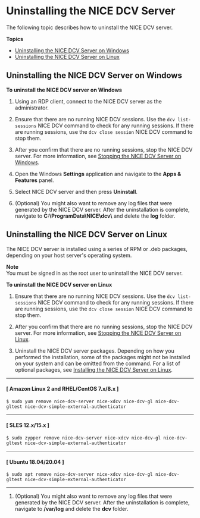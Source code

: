 # Uninstalling the NICE DCV Server<a name="setting-up-uninstalling"></a>

The following topic describes how to uninstall the NICE DCV server\.

**Topics**
+ [Uninstalling the NICE DCV Server on Windows](#uninstalling-windows)
+ [Uninstalling the NICE DCV Server on Linux](#uninstalling-linux)

## Uninstalling the NICE DCV Server on Windows<a name="uninstalling-windows"></a>

**To uninstall the NICE DCV server on Windows**

1. Using an RDP client, connect to the NICE DCV server as the administrator\.

1. Ensure that there are no running NICE DCV sessions\. Use the `dcv list-sessions` NICE DCV command to check for any running sessions\. If there are running sessions, use the `dcv close session` NICE DCV command to stop them\.

1. After you confirm that there are no running sessions, stop the NICE DCV server\. For more information, see [Stopping the NICE DCV Server on Windows](manage-stop.md#manage-stop-windows)\.

1. Open the Windows **Settings** application and navigate to the **Apps & Features** panel\.

1. Select NICE DCV server and then press **Uninstall**\.

1. \(Optional\) You might also want to remove any log files that were generated by the NICE DCV server\. After the uninstallation is complete, navigate to **C:\\ProgramData\\NICE\\dcv\\** and delete the **log** folder\.

## Uninstalling the NICE DCV Server on Linux<a name="uninstalling-linux"></a>

The NICE DCV server is installed using a series of RPM or \.deb packages, depending on your host server's operating system\.

**Note**  
You must be signed in as the root user to uninstall the NICE DCV server\.

**To uninstall the NICE DCV server on Linux**

1. Ensure that there are no running NICE DCV sessions\. Use the `dcv list-sessions` NICE DCV command to check for any running sessions\. If there are running sessions, use the `dcv close session` NICE DCV command to stop them\.

1. After you confirm that there are no running sessions, stop the NICE DCV server\. For more information, see [Stopping the NICE DCV Server on Linux](manage-stop.md#manage-stop-linux)\.

1. Uninstall the NICE DCV server packages\. Depending on how you performed the installation, some of the packages might not be installed on your system and can be omitted from the command\. For a list of optional packages, see [Installing the NICE DCV Server on Linux](setting-up-installing-linux.md)\.

------
#### [ Amazon Linux 2 and RHEL/CentOS 7\.x/8\.x ]

   ```
   $ sudo yum remove nice-dcv-server nice-xdcv nice-dcv-gl nice-dcv-gltest nice-dcv-simple-external-authenticator
   ```

------
#### [ SLES 12\.x/15\.x ]

   ```
   $ sudo zypper remove nice-dcv-server nice-xdcv nice-dcv-gl nice-dcv-gltest nice-dcv-simple-external-authenticator
   ```

------
#### [ Ubuntu 18\.04/20\.04 ]

   ```
   $ sudo apt remove nice-dcv-server nice-xdcv nice-dcv-gl nice-dcv-gltest nice-dcv-simple-external-authenticator
   ```

------

1. \(Optional\) You might also want to remove any log files that were generated by the NICE DCV server\. After the uninstallation is complete, navigate to **/var/log** and delete the **dcv** folder\.